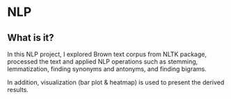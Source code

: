 # NLP
## What is it?
In this NLP project, I explored Brown text corpus from NLTK package, processed the text 
and applied NLP operations such as stemming, lemmatization, finding synonyms and antonyms, and finding bigrams.

In addition, visualization (bar plot & heatmap) is used to present the derived results. 
